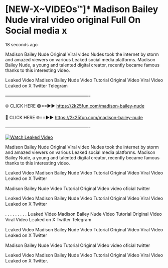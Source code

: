 # [NEW-X~VIDEOs™]* Madison Bailey Nude viral video original Full On Social media x

18 seconds ago

Madison Bailey Nude Original Viral video Nudes took the internet by storm and amazed viewers on various Leaked social media platforms. Madison Bailey Nude, a young and talented digital creator, recently became famous thanks to this interesting video.

L𝚎aked Video Madison Bailey Nude Video Tutorial Original Video Viral Video L𝚎aked on X Twitter Telegram

———————————————————-

🌐 CLICK HERE 🟢==►► https://2k25fun.com/madison-bailey-nude

🔴 CLICK HERE 🌐==►► https://2k25fun.com/madison-bailey-nude

———————————————————-

[![Watch Leaked Video](https://miro.medium.com/v2/resize:fit:828/format:webp/1*cilzJN44JGOrTw9NJCrNHA.gif "Watch Leaked Video")](https://2k25fun.com/madison-bailey-nude)

Madison Bailey Nude Original Viral video Nudes took the internet by storm and amazed viewers on various Leaked social media platforms. Madison Bailey Nude, a young and talented digital creator, recently became famous thanks to this interesting video.

L𝚎aked Video Madison Bailey Nude Video Tutorial Original Video Viral Video L𝚎aked on X Twitter

Madison Bailey Nude Video Tutorial Original Video video oficial twitter

L𝚎aked Video Madison Bailey Nude Video Tutorial Original Video Viral Video L𝚎aked on X Twitter

. . . . . . . . . L𝚎aked Video Madison Bailey Nude Video Tutorial Original Video Viral Video L𝚎aked on X Twitter Telegram

L𝚎aked Video Madison Bailey Nude Video Tutorial Original Video Viral Video L𝚎aked on X Twitter

Madison Bailey Nude Video Tutorial Original Video video oficial twitter

L𝚎aked Video Madison Bailey Nude Video Tutorial Original Video Viral Video L𝚎aked on X Twitter.